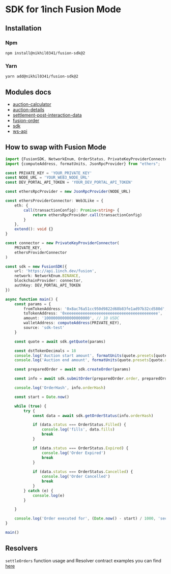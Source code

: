 # SDK for 1inch Fusion Mode

## Installation

### Npm

```
npm install@nikhil0341/fusion-sdk@2
```

### Yarn

```
yarn add@nikhil0341/fusion-sdk@2
```

## Modules docs

-   [auction-calculator](src/auction-calculator/README.md)
-   [auction-details](src/fusion-order/auction-details/README.md)
-   [settlement-post-interaction-data](src/fusion-order/settlement-post-interaction-data/README.md)
-   [fusion-order](src/fusion-order/README.md)
-   [sdk](src/sdk/README.md)
-   [ws-api](src/ws-api/README.md)

## How to swap with Fusion Mode

```typescript
import {FusionSDK, NetworkEnum, OrderStatus, PrivateKeyProviderConnector, Web3Like,} from "@1inch/fusion-sdk";
import {computeAddress, formatUnits, JsonRpcProvider} from "ethers";

const PRIVATE_KEY = 'YOUR_PRIVATE_KEY'
const NODE_URL = 'YOUR_WEB3_NODE_URL'
const DEV_PORTAL_API_TOKEN = 'YOUR_DEV_PORTAL_API_TOKEN'

const ethersRpcProvider = new JsonRpcProvider(NODE_URL)

const ethersProviderConnector: Web3Like = {
    eth: {
        call(transactionConfig): Promise<string> {
            return ethersRpcProvider.call(transactionConfig)
        }
    },
    extend(): void {}
}

const connector = new PrivateKeyProviderConnector(
    PRIVATE_KEY,
    ethersProviderConnector
)

const sdk = new FusionSDK({
    url: 'https://api.1inch.dev/fusion',
    network: NetworkEnum.BINANCE,
    blockchainProvider: connector,
    authKey: DEV_PORTAL_API_TOKEN
})

async function main() {
    const params = {
        fromTokenAddress: '0x8ac76a51cc950d9822d68b83fe1ad97b32cd580d', // USDC
        toTokenAddress: '0xeeeeeeeeeeeeeeeeeeeeeeeeeeeeeeeeeeeeeeee',  // BNB
        amount: '10000000000000000000', // 10 USDC
        walletAddress: computeAddress(PRIVATE_KEY),
        source: 'sdk-test'
    }

    const quote = await sdk.getQuote(params)

    const dstTokenDecimals = 18
    console.log('Auction start amount', formatUnits(quote.presets[quote.recommendedPreset].auctionStartAmount, dstTokenDecimals))
    console.log('Auction end amount', formatUnits(quote.presets[quote.recommendedPreset].auctionEndAmount), dstTokenDecimals)

    const preparedOrder = await sdk.createOrder(params)

    const info = await sdk.submitOrder(preparedOrder.order, preparedOrder.quoteId)

    console.log('OrderHash', info.orderHash)

    const start = Date.now()

    while (true) {
        try {
            const data = await sdk.getOrderStatus(info.orderHash)

            if (data.status === OrderStatus.Filled) {
                console.log('fills', data.fills)
                break
            }

            if (data.status === OrderStatus.Expired) {
                console.log('Order Expired')
                break
            }
            
            if (data.status === OrderStatus.Cancelled) {
                console.log('Order Cancelled')
                break
            }
        } catch (e) {
            console.log(e)
        }

    }

    console.log('Order executed for', (Date.now() - start) / 1000, 'sec')
}

main()
```

## Resolvers

`settleOrders` function usage and Resolver contract examples you can find [here](https://github.com/1inch/fusion-resolver-example)
